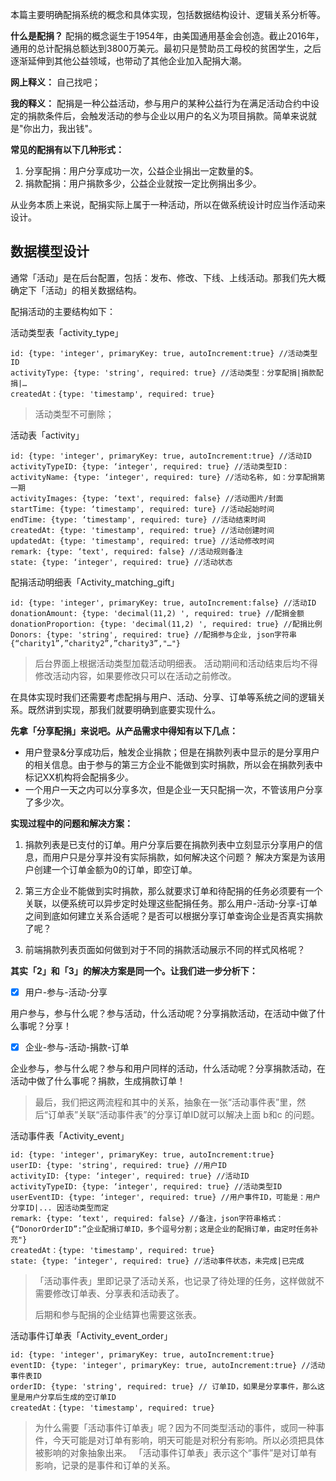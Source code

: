 本篇主要明确配捐系统的概念和具体实现，包括数据结构设计、逻辑关系分析等。

**什么是配捐？**
配捐的概念诞生于1954年，由美国通用基金会创造。截止2016年，通用的总计配捐总额达到3800万美元。最初只是赞助员工母校的贫困学生，之后逐渐延伸到其他公益领域，也带动了其他企业加入配捐大潮。

**网上释义：** 自己找吧；

**我的释义：** 配捐是一种公益活动，参与用户的某种公益行为在满足活动合约中设定的捐款条件后，会触发活动的参与企业以用户的名义为项目捐款。简单来说就是"你出力，我出钱"。


**常见的配捐有以下几种形式：**
1. 分享配捐：用户分享成功一次，公益企业捐出一定数量的$。
2. 捐款配捐：用户捐款多少，公益企业就按一定比例捐出多少。


从业务本质上来说，配捐实际上属于一种活动，所以在做系统设计时应当作活动来设计。


## 数据模型设计

通常「活动」是在后台配置，包括：发布、修改、下线、上线活动。那我们先大概确定下「活动」的相关数据结构。

配捐活动的主要结构如下：

活动类型表「activity_type」
```
id: {type: 'integer', primaryKey: true, autoIncrement:true} //活动类型ID
activityType: {type: 'string', required: true} //活动类型：分享配捐|捐款配捐|…
createdAt：{type: 'timestamp', required: true}
```
> 活动类型不可删除；


活动表「activity」
```
id: {type: 'integer', primaryKey: true, autoIncrement:true} //活动ID
activityTypeID: {type: ‘integer', required: true} //活动类型ID：
activityName: {type: ‘integer', required: ture} //活动名称, 如：分享配捐第一期
activityImages: {type: ‘text', required: false} //活动图片/封面
startTime: {type: ‘timestamp', required: ture} //活动起始时间
endTime: {type: ‘timestamp', required: ture} //活动结束时间
createdAt: {type: 'timestamp', required: true} //活动创建时间
updatedAt: {type: 'timestamp', required: true} //活动修改时间
remark: {type: ‘text', required: false} //活动规则备注
state: {type: ‘integer', required: true} //活动状态
```

配捐活动明细表「Activity_matching_gift」
```
id: {type: 'integer', primaryKey: true, autoIncrement:false} //活动ID
donationAmount: {type: 'decimal(11,2) ', required: true} //配捐金额
donationProportion: {type: 'decimal(11,2) ', required: true} //配捐比例
Donors: {type: 'string', required: true} //配捐参与企业, json字符串 {“charity1”,”charity2”,”charity3”,"…"}
```


> 后台界面上根据活动类型加载活动明细表。
> 活动期间和活动结束后均不得修改活动内容，如果要修改只可以在活动之前修改。



在具体实现时我们还需要考虑配捐与用户、活动、分享、订单等系统之间的逻辑关系。既然讲到实现，那我们就要明确到底要实现什么。

**先拿「分享配捐」来说吧。从产品需求中得知有以下几点：**
- 用户登录&分享成功后，触发企业捐款；但是在捐款列表中显示的是分享用户的相关信息。由于参与的第三方企业不能做到实时捐款，所以会在捐款列表中标记XX机构将会配捐多少。
- 一个用户一天之内可以分享多次，但是企业一天只配捐一次，不管该用户分享了多少次。

**实现过程中的问题和解决方案：**
1. 捐款列表是已支付的订单。用户分享后要在捐款列表中立刻显示分享用户的信息，而用户只是分享并没有实际捐款，如何解决这个问题？
 解决方案是为该用户创建一个订单金额为0的订单，即空订单。

2. 第三方企业不能做到实时捐款，那么就要求订单和待配捐的任务必须要有一个关联，以便系统可以异步定时处理这些配捐任务。那么用户-活动-分享-订单之间到底如何建立关系合适呢？是否可以根据分享订单查询企业是否真实捐款了呢？

3. 前端捐款列表页面如何做到对于不同的捐款活动展示不同的样式风格呢？

**其实「2」和「3」的解决方案是同一个。让我们进一步分析下：**

- [x] 用户-参与-活动-分享 

用户参与，参与什么呢？参与活动，什么活动呢？分享捐款活动，在活动中做了什么事呢？分享！

- [x] 企业-参与-活动-捐款-订单

企业参与，参与什么呢？参与和用户同样的活动，什么活动呢？分享捐款活动，在活动中做了什么事呢？捐款，生成捐款订单！

>最后，我们把这两流程和其中的关系，抽象在一张“活动事件表”里，然后“订单表”关联“活动事件表”的分享订单ID就可以解决上面 b和c 的问题。

活动事件表「Activity_event」
```
id: {type: 'integer', primaryKey: true, autoIncrement:true} 
userID: {type: 'string', required: true} //用户ID
activityID: {type: ‘integer', required: true} //活动ID
activityTypeID: {type: ‘integer', required: true} //活动类型ID
userEventID: {type: ‘integer', required: true} //用户事件ID，可能是：用户分享ID|... 因活动类型而定
remark: {type: ‘text', required: false} //备注，json字符串格式：{“DonorOrderID”:”企业配捐订单ID，多个逗号分割；这是企业的配捐订单，由定时任务补充"}
createdAt：{type: 'timestamp', required: true}
state: {type: ‘integer', required: true} //活动事件状态，未完成|已完成
```


>「活动事件表」里即记录了活动关系，也记录了待处理的任务，这样做就不需要修改订单表、分享表和活动表了。
>
>后期和参与配捐的企业结算也需要这张表。

活动事件订单表「Activity_event_order」
```
id: {type: 'integer', primaryKey: true, autoIncrement:true} 
eventID: {type: 'integer', primaryKey: true, autoIncrement:true} //活动事件表ID
orderID: {type: 'string', required: true} // 订单ID，如果是分享事件，那么这里是用户分享后生成的空订单ID
createdAt：{type: 'timestamp', required: true}
```
> 为什么需要「活动事件订单表」呢？因为不同类型活动的事件，或同一种事件，今天可能是对订单有影响，明天可能是对积分有影响。所以必须把具体被影响的对象抽象出来。
> 「活动事件订单表」表示这个“事件”是对订单有影响，记录的是事件和订单的关系。
